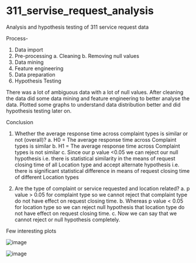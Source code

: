 # 311_servise_request_analysis
Analysis and hypothesis testing of 311 service request data

Process-
1) Data import
2) Pre-processing
a. Cleaning
b. Removing null values
3) Data mining
5) Feature engineering
6) Data preparation
7) Hypothesis Testing


There was a lot of ambiguous data with a lot of null values.
After cleaning the data did some data mining and feature engineering to better analyse the data.
Plotted some graphs to understand data distribution better and did hypothesis testing later on.


Conclusion 
1) Whether the average response time across complaint types is similar or not (overall)?
    a. H0 = The average response time across Complaint types is similar
    b. H1 = The average response time across Complaint types is not similar
    c. Since our p value <0.05 we can reject our null hypothesis i.e. there is statistical similarity in the means of request closing time of all Location type and accept alternate hypothesis i.e. there is significant statistical difference in means of request closing time of different Location types
   
3) Are the type of complaint or service requested and location related?
     a. p value > 0.05 for complaint type so we cannot reject that complaint type do not have effect on request closing time.
     b. Whereas p value < 0.05 for location type so we can reject null hypothesis that location type do not have effect on request closing time.
     c. Now we can say that we cannot reject or null hypothesis completely.


Few interesting plots

![image](https://github.com/Anakin-Chauhan/311_servise_request_analysis/assets/71073104/ba9ca72b-d0f8-4a0a-a2d5-6eac9445a7fe)

![image](https://github.com/Anakin-Chauhan/311_servise_request_analysis/assets/71073104/27efcda8-1554-401a-a971-3b28dba65060)

